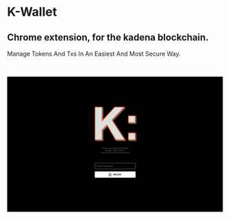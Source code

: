 
<h1><b>K-Wallet</b></h1>
<h2>Chrome extension, for the kadena blockchain.</h2>
<p>Manage Tokens And Txs In An Easiest And Most Secure Way.</p>
<br/>
<p>
    <img src="./src/store-images/kwalletv2-1280.png" />
</p>
